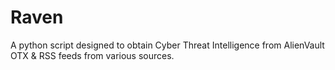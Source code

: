 # Raven
A python script designed to obtain Cyber Threat Intelligence from AlienVault OTX &amp; RSS feeds from various sources.
